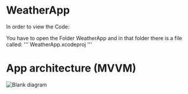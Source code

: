 # WeatherApp

In order to view the Code:

You have to open the Folder WeatherApp and in that folder there is a file called:
'''
WeatherApp.xcodeproj
'''

# App architecture (MVVM)
![Blank diagram](https://user-images.githubusercontent.com/71644512/116561431-98971900-a902-11eb-9d1d-63b5f1e115b4.png)
